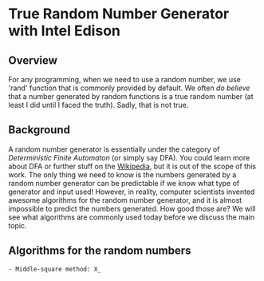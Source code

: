 # True Random Number Generator with Intel Edison

## Overview
For any programming, when we need to use a random number, we use 'rand' function that is commonly provided by default. We often _do believe_ that a number generated by random functions is a true random number (at least I did until I faced the truth). Sadly, that is not true.

## Background
A random number generator is essentially under the category of _Deterministic Finite Automaton_ (or simply say DFA). You could learn more about DFA or further stuff on the [Wikipedia](https://en.wikipedia.org/wiki/Deterministic_finite_automaton), but it is out of the scope of this work. The only thing we need to know is the numbers generated by a random number generator can be predictable if we know what type of generator and input used! However, in reality, computer scientists invented awesome algorithms for the random number generator, and it is almost impossible to predict the numbers generated. How good those are? We will see what algorithms are commonly used today before we discuss the main topic.

## Algorithms for the random numbers
	- Middle-square method: X_
